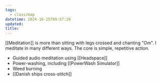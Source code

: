 ```yaml
---
tags:
  - class/map
datetime: 2024-10-25T09:57:29
updated: 
title: 
---
```

[[Meditation]] is more than sitting with legs crossed and chanting "Om". I meditate in many different ways. The core is simple, repetitive action.

- Guided audio meditation using [[Headspace]]
- Power-washing, including [[PowerWash Simulator]]
- Weed burning
- [[Danish ships cross-stitch]]